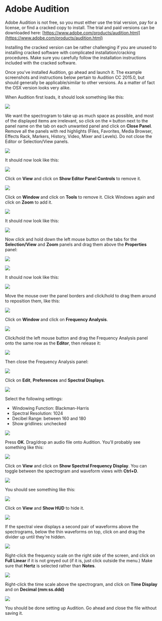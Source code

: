# Adobe Audition

Adobe Audition is not free, so you must either use the trial version, pay for a license, or find a cracked copy to install. The trial and paid versions can be downloaded here: [https://www.adobe.com/products/audition.html](https://www.adobe.com/products/audition.html)

Installing the cracked version can be rather challenging if you are unused to installing cracked software with complicated installation/cracking procedures. Make sure you carefully follow the installation instructions included with the cracked software.

Once you've installed Audition, go ahead and launch it. The example screenshots and instructions below pertain to Audition CC 2015.0, but should generally be applicable/similar to other versions. As a matter of fact the OSX version looks very alike.

When Audition first loads, it should look something like this:

![](../.gitbook/assets/image%20%2850%29.png)

We want the spectrogram to take up as much space as possible, and most of the displayed items are irrelevant, so click on the **≡** button next to the panel name on the tab on each unwanted panel and click on **Close Panel**. Remove all the panels with red highlights \(Files, Favorites, Media Browser, Effects Rack, Markers, History, Video, Mixer and Levels\). Do not close the Editor or Selection/View panels.

![](../.gitbook/assets/image%20%2839%29.png)

It should now look like this:

![](../.gitbook/assets/image%20%2857%29.png)

Click on **View** and click on **Show Editor Panel Controls** to remove it.

![](../.gitbook/assets/image%20%2810%29.png)

Click on **Window** and click on **Tools** to remove it. Click Windows again and click on **Zoom** to add it.

![](../.gitbook/assets/image%20%2852%29.png)

It should now look like this:

![](../.gitbook/assets/image%20%2846%29.png)

Now click and hold down the left mouse button on the tabs for the **Selection/View** and **Zoom** panels and drag them above the **Properties** panel:

![](../.gitbook/assets/image%20%286%29.png)

![](../.gitbook/assets/image%20%2884%29.png)

It should now look like this:

![](../.gitbook/assets/image%20%2865%29.png)

Move the mouse over the panel borders and click/hold to drag them around to reposition them, like this:

![](../.gitbook/assets/image%20%2822%29.png)

Click on **Window** and click on **Frequency Analysis**.

![](../.gitbook/assets/image%20%2831%29.png)

Click/hold the left mouse button and drag the Frequency Analysis panel onto the same row as the **Editor**, then release it:

![](../.gitbook/assets/image%20%2886%29.png)

Then close the Frequency Analysis panel:

![](../.gitbook/assets/image%20%284%29.png)

Click on **Edit**, **Preferences** and **Spectral Displays**.

![](../.gitbook/assets/image%20%2883%29.png)

Select the following settings:

* Windowing Function: Blackman-Harris
* Spectral Resolution: 1024
* Decibel Range: between 160 and 180
* Show gridlines: unchecked

![](../.gitbook/assets/image%20%2814%29.png)

Press **OK**. Drag/drop an audio file onto Audition. You'll probably see something like this:

![](../.gitbook/assets/image%20%2872%29.png)

Click on **View** and click on **Show Spectral Frequency Display**. You can toggle between the spectrogram and waveform views with **Ctrl+D**.

![](../.gitbook/assets/image%20%2832%29.png)

You should see something like this:

![](../.gitbook/assets/image%20%289%29.png)

Click on **View** and **Show HUD** to hide it.

![](../.gitbook/assets/image%20%2863%29.png)

If the spectral view displays a second pair of waveforms above the spectrograms, below the thin waveforms on top, click on and drag the divider up until they're hidden.

![](../.gitbook/assets/image%20%2867%29.png)

Right-click the frequency scale on the right side of the screen, and click on **Full Linear** if it is not greyed out \(if it is, just click outside the menu.\) Make sure that **Hertz** is selected rather than **Notes**.

![](../.gitbook/assets/image%20%2826%29.png)

Right-click the time scale above the spectrogram, and click on **Time Display** and on **Decimal \(mm:ss.ddd\)**

![](../.gitbook/assets/image%20%2856%29.png)

You should be done setting up Audition. Go ahead and close the file without saving it.

